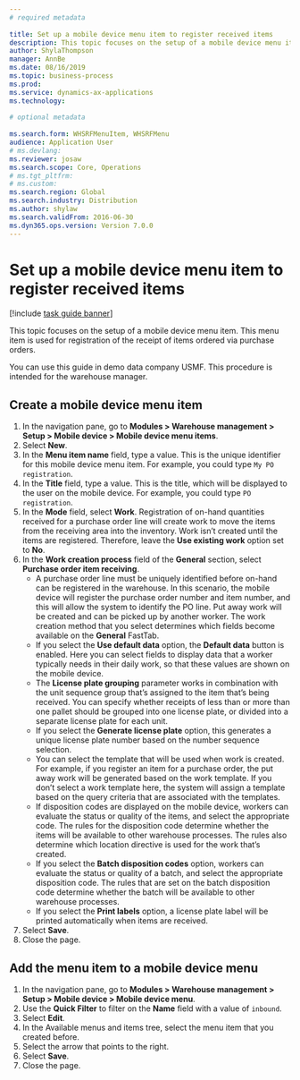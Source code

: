 ```yaml
--- 
# required metadata 
 
title: Set up a mobile device menu item to register received items
description: This topic focuses on the setup of a mobile device menu item. 
author: ShylaThompson
manager: AnnBe 
ms.date: 08/16/2019
ms.topic: business-process 
ms.prod:  
ms.service: dynamics-ax-applications 
ms.technology:  
 
# optional metadata 
 
ms.search.form: WHSRFMenuItem, WHSRFMenu   
audience: Application User 
# ms.devlang:  
ms.reviewer: josaw
ms.search.scope: Core, Operations 
# ms.tgt_pltfrm:  
# ms.custom:  
ms.search.region: Global
ms.search.industry: Distribution
ms.author: shylaw
ms.search.validFrom: 2016-06-30 
ms.dyn365.ops.version: Version 7.0.0 
---
```

# Set up a mobile device menu item to register received items

[!include [task guide banner](../../includes/task-guide-banner.md)]

This topic focuses on the setup of a mobile device menu item. This menu item is used for registration of the receipt of items ordered via purchase orders. 

You can use this guide in demo data company USMF. This procedure is intended for the warehouse manager.


## Create a mobile device menu item
1. In the navigation pane, go to **Modules > Warehouse management > Setup > Mobile device > Mobile device menu items**.
2. Select **New**.
3. In the **Menu item name** field, type a value. This is the unique identifier for this mobile device menu item. For example, you could type `My PO registration`.  
4. In the **Title** field, type a value. This is the title, which will be displayed to the user on the mobile device. For example, you could type `PO registration`.  
5. In the **Mode** field, select **Work**. Registration of on-hand quantities received for a purchase order line will create work to move the items from the receiving area into the inventory. Work isn’t created until the items are registered. Therefore, leave the **Use existing work** option set to **No**.
6. In the **Work creation process** field of the **General** section, select **Purchase order item receiving**.
    - A purchase order line must be uniquely identified before on-hand can be registered in the warehouse. In this scenario, the mobile device will register the purchase order number and item number, and this will allow the system to identify the PO line. Put away work will be created and can be picked up by another worker. The work creation method that you select determines which fields become available on the **General** FastTab.  
    - If you select the **Use default data** option, the **Default data** button is enabled. Here you can select fields to display data that a worker typically needs in their daily work, so that these values are shown on the mobile device.  
    - The **License plate grouping** parameter works in combination with the unit sequence group that’s assigned to the item that’s being received. You can specify whether receipts of less than or more than one pallet should be grouped into one license plate, or divided into a separate license plate for each unit.  
    - If you select the **Generate license plate** option, this generates a unique license plate number based on the number sequence selection.  
    - You can select the template that will be used when work is created. For example, if you register an item for a purchase order, the put away work will be generated based on the work template. If you don’t select a work template here, the system will assign a template based on the query criteria that are associated with the templates.  
    - If disposition codes are displayed on the mobile device, workers can evaluate the status or quality of the items, and select the appropriate code. The rules for the disposition code determine whether the items will be available to other warehouse processes. The rules also determine which location directive is used for the work that’s created.   
    - If you select the **Batch disposition codes** option, workers can evaluate the status or quality of a batch, and select the appropriate disposition code. The rules that are set on the batch disposition code determine whether the batch will be available to other warehouse processes.  
    - If you select the **Print labels** option, a license plate label will be printed automatically when items are received.  
7. Select **Save**.
8. Close the page.

## Add the menu item to a mobile device menu
1. In the navigation pane, go to **Modules > Warehouse management > Setup > Mobile device > Mobile device menu**.
2. Use the **Quick Filter** to filter on the **Name** field with a value of `inbound`.
3. Select **Edit**.
4. In the Available menus and items tree, select the menu item that you created before.
5. Select the arrow that points to the right.
6. Select **Save**.
7. Close the page.

